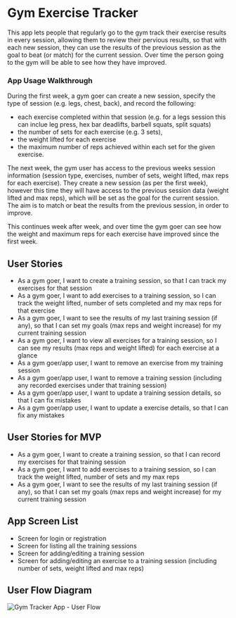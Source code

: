 # Gym Exercise Tracker

This app lets people that regularly go to the gym track their exercise results in every session, allowing them to review their pervious results, so that with each new session, they can use the results of the previous session as the goal to beat (or match) for the current session. Over time the person going to the gym will be able to see how they have improved. 

### App Usage Walkthrough

During the first week, a gym goer can create a new session, specify the type of session (e.g. legs, chest, back), and record the following:
- each exercise completed within that session (e.g. for a legs session this can inclue leg press, hex bar deadlifts, barbell squats, split squats)
- the number of sets for each exercise (e.g. 3 sets), 
- the weight lifted for each exercise 
- the maximum number of reps achieved within each set for the given exercise.

The next week, the gym user has access to the previous weeks session information (session type, exercises, number of sets, weight lifted, max reps for each exercise). They create a new session (as per the first week), however this time they will have access to the previous session data (weight lifted and max reps), which will be set as the goal for the current session. The aim is to match or beat the results from the previous session, in order to improve.

This continues week after week, and over time the gym goer can see how the weight and maximum reps for each exercise have improved since the first week.

## User Stories

- As a gym goer, I want to create a training session, so that I can track my exercises for that session
- As a gym goer, I want to add exercises to a training session, so I can track the weight lifted, number of sets completed and my max reps for that exercise
- As a gym goer, I want to see the results of my last training session (if any), so that I can set my goals (max reps and weight increase) for my current training session
- As a gym goer, I want to view all exercises for a training session, so I can see my results (max reps and weight lifted) for each exercise at a glance
- As a gym goer/app user, I want to remove an exercise from my training session
- As a gym goer/app user, I want to remove a training session (including any recorded exercises under that training session)
- As a gym goer/app user, I want to update a training session details, so that I can fix mistakes
- As a gym goer/app user, I want to update a exercise details, so that I can fix any mistakes

## User Stories for MVP

- As a gym goer, I want to create a training session, so that I can record my exercises for that training session
- As a gym goer, I want to add exercises to a training session, so I can track the weight lifted, number of sets and my max reps
- As a gym goer, I want to see the results of my last training session (if any), so that I can set my goals (max reps and weight increase) for my current training session

## App Screen List

- Screen for login or registration
- Screen for listing all the training sessions
- Screen for adding/editing a training session
- Screen for adding/editing an exercise to a training session (including number of sets, weight lifted and max reps)

## User Flow Diagram

![Gym Tracker App - User Flow](https://github.com/abandisch/gym-tracker-app/blob/master/resources/user-flow.jpg)



